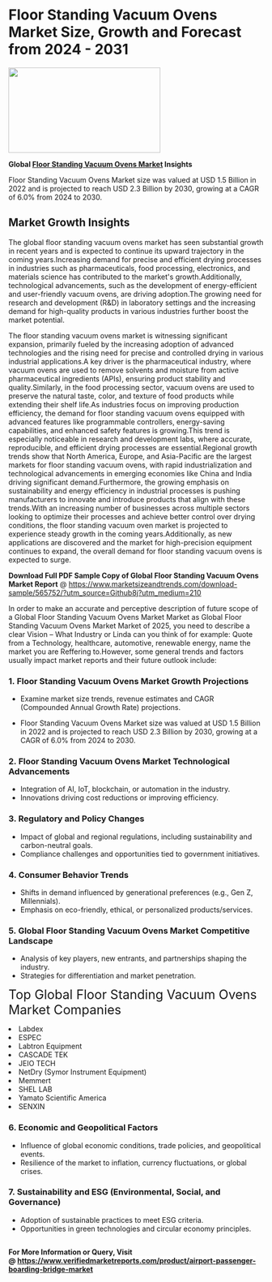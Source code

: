 <H1>Floor Standing Vacuum Ovens Market Size, Growth and Forecast from 2024 - 2031</H1><img class="aligncenter size-medium wp-image-584254" src="https://thirdeyenews.in/wp-content/uploads/2024/09/Global-Market-Research-300x168.jpeg" alt="" width="300" height="168" /><p><strong>Global&nbsp;<a href="https://www.marketsizeandtrends.com/download-sample/565752/?utm_source=Github8j?utm_medium=210">Floor Standing Vacuum Ovens Market</a> Insights</strong></p><p>Floor Standing Vacuum Ovens Market size was valued at USD 1.5 Billion in 2022 and is projected to reach USD 2.3 Billion by 2030, growing at a CAGR of 6.0% from 2024 to 2030.</p><p><h2>Market Growth Insights</h2> <p>The global floor standing vacuum ovens market has seen substantial growth in recent years and is expected to continue its upward trajectory in the coming years.Increasing demand for precise and efficient drying processes in industries such as pharmaceuticals, food processing, electronics, and materials science has contributed to the market's growth.Additionally, technological advancements, such as the development of energy-efficient and user-friendly vacuum ovens, are driving adoption.The growing need for research and development (R&D) in laboratory settings and the increasing demand for high-quality products in various industries further boost the market potential.</p> <p>The floor standing vacuum ovens market is witnessing significant expansion, primarily fueled by the increasing adoption of advanced technologies and the rising need for precise and controlled drying in various industrial applications.A key driver is the pharmaceutical industry, where vacuum ovens are used to remove solvents and moisture from active pharmaceutical ingredients (APIs), ensuring product stability and quality.Similarly, in the food processing sector, vacuum ovens are used to preserve the natural taste, color, and texture of food products while extending their shelf life.As industries focus on improving production efficiency, the demand for floor standing vacuum ovens equipped with advanced features like programmable controllers, energy-saving capabilities, and enhanced safety features is growing.This trend is especially noticeable in research and development labs, where accurate, reproducible, and efficient drying processes are essential.Regional growth trends show that North America, Europe, and Asia-Pacific are the largest markets for floor standing vacuum ovens, with rapid industrialization and technological advancements in emerging economies like China and India driving significant demand.Furthermore, the growing emphasis on sustainability and energy efficiency in industrial processes is pushing manufacturers to innovate and introduce products that align with these trends.With an increasing number of businesses across multiple sectors looking to optimize their processes and achieve better control over drying conditions, the floor standing vacuum oven market is projected to experience steady growth in the coming years.Additionally, as new applications are discovered and the market for high-precision equipment continues to expand, the overall demand for floor standing vacuum ovens is expected to surge.<p><span class=""><strong>Download Full PDF Sample Copy of Global Floor Standing Vacuum Ovens Market Report</strong> @ <a href="https://www.marketsizeandtrends.com/download-sample/565752/?utm_source=Github8j?utm_medium=210" target="_blank">https://www.marketsizeandtrends.com/download-sample/565752/?utm_source=Github8j?utm_medium=210</a></span></p><p>In order to make an accurate and perceptive description of future scope of a Global&nbsp;Floor Standing Vacuum Ovens Market Market as Global&nbsp;Floor Standing Vacuum Ovens Market Market of 2025, you need to describe a clear Vision &ndash; What Industry or Linda can you think of for example: Quote from a Technology, healthcare, automotive, renewable energy, name the market you are Reffering to.However, some general trends and factors usually impact market reports and their future outlook include:</p><h3>1.&nbsp;<strong>Floor Standing Vacuum Ovens Market Growth Projections</strong></h3><ul><li>Examine market size trends, revenue estimates and CAGR (Compounded Annual Growth Rate) projections.</li><li><p>Floor Standing Vacuum Ovens Market size was valued at USD 1.5 Billion in 2022 and is projected to reach USD 2.3 Billion by 2030, growing at a CAGR of 6.0% from 2024 to 2030.</p></li></ul><h3>2.&nbsp;<strong>Floor Standing Vacuum Ovens Market Technological Advancements</strong></h3><ul><li>Integration of AI, IoT, blockchain, or automation in the industry.</li><li>Innovations driving cost reductions or improving efficiency.</li></ul><h3>3.&nbsp;<strong>Regulatory and Policy Changes</strong></h3><ul><li>Impact of global and regional regulations, including sustainability and carbon-neutral goals.</li><li>Compliance challenges and opportunities tied to government initiatives.</li></ul><h3>4.&nbsp;<strong>Consumer Behavior Trends</strong></h3><ul><li>Shifts in demand influenced by generational preferences (e.g., Gen Z, Millennials).</li><li>Emphasis on eco-friendly, ethical, or personalized products/services.</li></ul><h3>5.&nbsp;<strong>Global Floor Standing Vacuum Ovens Market Competitive Landscape</strong></h3><ul><li>Analysis of key players, new entrants, and partnerships shaping the industry.</li><li>Strategies for differentiation and market penetration.</li></ul><p data-pm-slice="1 1 []"><span style="color: inherit; font-family: inherit; font-size: 25px;">Top Global Floor Standing Vacuum Ovens Market Companies</span></p><div class="" data-test-id=""><p><li>Labdex</li><li> ESPEC</li><li> Labtron Equipment</li><li> CASCADE TEK</li><li> JEIO TECH</li><li> NetDry (Symor Instrument Equipment)</li><li> Memmert</li><li> SHEL LAB</li><li> Yamato Scientific America</li><li> SENXIN</li></p></div><h3>6.&nbsp;<strong>Economic and Geopolitical Factors</strong></h3><ul><li>Influence of global economic conditions, trade policies, and geopolitical events.</li><li>Resilience of the market to inflation, currency fluctuations, or global crises.</li></ul><h3>7.&nbsp;<strong>Sustainability and ESG (Environmental, Social, and Governance)</strong></h3><ul><li>Adoption of sustainable practices to meet ESG criteria.</li><li>Opportunities in green technologies and circular economy principles.</li></ul><h2><strong style="font-size: 14px;">For More Information or Query, Visit @&nbsp;</strong><a style="background-color: #ffffff; font-size: 14px;" href="https://www.marketsizeandtrends.com/report/floor-standing-vacuum-ovens-market/" target="_blank">https://www.verifiedmarketreports.com/product/airport-passenger-boarding-bridge-market</a></h2>